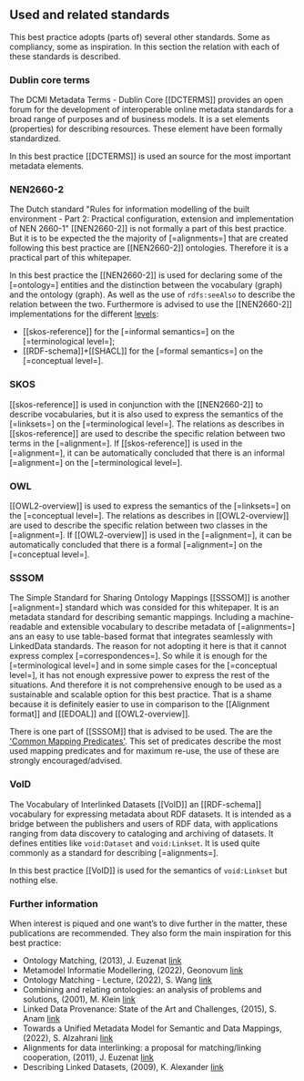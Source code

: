 ## Used and related standards

This best practice adopts (parts of) several other standards. Some as compliancy, some as inspiration. In this section the relation with each of these standards is described.

### Dublin core terms

The DCMI Metadata Terms - Dublin Core [[DCTERMS]] provides an open forum for the development of interoperable online metadata standards for a broad range of purposes and of business models. It is a set elements (properties) for describing resources. These element have been formally standardized.

In this best practice [[DCTERMS]] is used an source for the most important metadata elements.

### NEN2660-2

The Dutch standard "Rules for information modelling of the built environment - Part 2: Practical configuration, extension and implementation of NEN 2660-1" [[NEN2660-2]] is not formally a part of this best practice. But it is to be expected the the majority of [=alignments=] that are created following this best practice are [[NEN2660-2]] ontologies. Therefore it is a practical part of this whitepaper.

In this best practice the [[NEN2660-2]] is used for declaring some of the [=ontology=] entities and the distinction between the vocabulary (graph) and the ontology (graph). As well as the use of `rdfs:seeAlso` to describe the relation between the two. Furthermore is advised to use the [[NEN2660-2]] implementations for the different [levels](#alignment-levels):

- [[skos-reference]] for the [=informal semantics=] on the [=terminological level=];
- [[RDF-schema]]+[[SHACL]] for the [=formal semantics=] on the [=conceptual level=].

### SKOS

[[skos-reference]] is used in conjunction with the [[NEN2660-2]] to describe vocabularies, but it is also used to express the semantics of the [=linksets=] on the [=terminological level=]. The relations as describes in [[skos-reference]] are used to describe the specific relation between two terms in the [=alignment=]. If [[skos-reference]] is used in the [=alignment=], it can be automatically concluded that there is an informal [=alignment=] on the [=terminological level=]. 

### OWL

[[OWL2-overview]] is used to express the semantics of the [=linksets=] on the [=conceptual level=]. The relations as describes in [[OWL2-overview]] are used to describe the specific relation between two classes in the [=alignment=]. If [[OWL2-overview]] is used in the [=alignment=], it can be automatically concluded that there is a formal [=alignment=] on the [=conceptual level=]. 

### SSSOM

The Simple Standard for Sharing Ontology Mappings [[SSSOM]] is another [=alignment=] standard which was consided for this whitepaper. It is an metadata standard for describing semantic mappings. Including a machine-readable and extensible vocabulary to describe metadata of [=alignments=] ans an easy to use table-based format that integrates seamlessly with LinkedData standards. The reason for not adopting it here is that it cannot express complex [=correspondences=]. So while it is enough for the [=terminological level=] and in some simple cases for the [=conceptual level=], it has not enough expressive power to express the rest of the situations. And therefore it is not comprehensive enough to be used as a sustainable and scalable option for this best practice. That is a shame because it is definitely easier to use in comparison to the [[Alignment format]] and [[EDOAL]] and [[OWL2-overview]].

There is one part of [[SSSOM]] that is advised to be used. The are the ['Common Mapping Predicates'](https://mapping-commons.github.io/sssom/spec-model/#allowed-and-common-mapping-predicates). This set of predicates describe the most used mapping predicates and for maximum re-use, the use of these are strongly encouraged/advised.

### VoID

The Vocabulary of Interlinked Datasets [[VoID]] an [[RDF-schema]] vocabulary for expressing metadata about RDF datasets. It is intended as a bridge between the publishers and users of RDF data, with applications ranging from data discovery to cataloging and archiving of datasets. It defines entities like `void:Dataset` and `void:Linkset`. It is used quite commonly as a standard for describing [=alignments=].

In this best practice [[VoID]] is used for the semantics of `void:Linkset` but nothing else.

### Further information

When interest is piqued and one want’s to dive further in the matter, these publications are recommended. They also form the main inspiration for this best practice:

- Ontology Matching, (2013), J. Euzenat [link](http://www.filosofiacienciaarte.org/attachments/article/1129/Je%CC%81ro%CC%82me%20Euzenat-Ontology%20Matching.pdf)
- Metamodel Informatie Modellering, (2022), Geonovum [link](https://docs.geostandaarden.nl/mim/mim/)
- Ontology Matching - Lecture, (2022), S. Wang [link](https://www.utwente.nl/en/ces/sal/exams/digital-exams/Linked-Data-and-Semantic-Web/ldsw-lecture6-om-2021-2a.pdf)
- Combining and relating ontologies: an analysis of problems and solutions, (2001), M. Klein [link](https://ceur-ws.org/Vol-47/klein.pdf)
- Linked Data Provenance: State of the Art and Challenges, (2015), S. Anam [link](https://www.researchgate.net/publication/271829477_Linked_Data_Provenance_State_of_the_Art_and_Challenges)
- Towards a Unified Metadata Model for Semantic and Data Mappings, (2022), S. Alzahrani [link](http://disi.unitn.it/~pavel/om2022/papers/om2022_poster2.pdf)
- Alignments for data interlinking: a proposal for matching/linking cooperation, (2011), J. Euzenat [link](http://melinda.inrialpes.fr/proposal.html)
- Describing Linked Datasets, (2009), K. Alexander [link](http://events.linkeddata.org/ldow2009/papers/ldow2009_paper20.pdf)